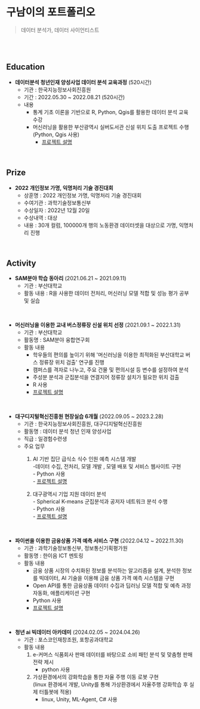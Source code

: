 # 구남이의 포트폴리오
> 데이터 분석가, 데이터 사이언티스트

<br/>
<br/>

## Education
+ __데이터분석 청년인재 양성사업 데이터 분석 교육과정__ (520시간)
  + 기관 : 한국지능정보사회진흥원
  + 기간 : 2022.05.30 ~ 2022.08.21 (520시간)
  + 내용
    + 통계 기초 이론을 기반으로 R, Python, Qgis를 활용한 데이터 분석 교육 수강
    + 머신러닝을 활용한 부산광역시 실버도서관 신설 위치 도출 프로젝트 수행 (Python, Qgis 사용)
      + [프로젝트 설명](https://github.com/gunami0058/portfolio/blob/main/%EB%B6%80%EC%82%B0%EA%B4%91%EC%97%AD%EC%8B%9C%20%EA%B3%A0%EB%A0%B9%EC%B8%B5%EC%9D%84%20%EC%9C%84%ED%95%9C%20%EC%8B%A4%EB%B2%84%EB%8F%84%EC%84%9C%EA%B4%80%20%EC%9E%AC%EC%A0%95%EB%A6%BD.pdf)

<br/>

## Prize
+ __2022 개인정보 가명, 익명처리 기술 경진대회__
  + 상훈명 : 2022 개인정보 가명, 익명처리 기술 경진대회
  + 수여기관 : 과학기술정보통신부
  + 수상일자 : 2022년 12월 20일
  + 수상내역 : 대상
  + 내용 : 30개 컬럼, 100000개 행의 노동환경 데이터셋을 대상으로 가명, 익명처리 진행

<br/>

## Activity
+ __SAM분야 학습 동아리__ (2021.06.21 ~ 2021.09.11)
  + 기관 : 부산대학교
  + 활동 내용 : R을 사용한 데이터 전처리, 머신러닝 모델 적합 및 성능 평가 공부 및 실습
<br/>

+ __머신러닝을 이용한 교내 버스정류장 신설 위치 선정__ (2021.09.1 ~ 2022.1.31)
  + 기관 : 부산대학교
  + 활동명 : SAM분야 융합연구회
  + 활동 내용 
    + 학우들의 편의를 높이기 위해 '머신러닝을 이용한 최적화된 부산대학교 버스 정류장 위치 검출' 연구를 진행
    + 캠퍼스를 격자로 나누고, 주요 건물 및 편의시설 등 변수를 설정하여 분석
    + 주성분 분석과 군집분석을 연결지어 정류장 설치가 필요한 위치 검출
    + R 사용
    + [프로젝트 설명](https://github.com/gunami0058/portfolio/blob/main/%EB%A8%B8%EC%8B%A0%EB%9F%AC%EB%8B%9D%EC%9D%84%20%EC%9D%B4%EC%9A%A9%ED%95%9C%20%EA%B5%90%EB%82%B4%20%EB%B2%84%EC%8A%A4%EC%A0%95%EB%A5%98%EC%9E%A5%20%EC%8B%A0%EC%84%A4%20%EC%9C%84%EC%B9%98%20%EC%84%A0%EC%A0%95.pdf)
<br/>

+ __대구디지털혁신진흥원 현장실습 6개월__ (2022.09.05 ~ 2023.2.28)
  + 기관 : 한국지능정보사회진흥원, 대구디지털혁신진흥원
  + 활동명 : 데이터 분석 청년 인재 양성사업
  + 직급 : 일경험수련생
  + 주요 업무
    1. AI 기반 집단 급식소 식수 인원 예측 시스템 개발 
    <br/> -데이터 수집, 전처리, 모델 개발 , 모델 배포 및 서비스 웹사이트 구현
    <br/> - Python 사용
    <br/> - [프로젝트 설명](https://github.com/gunami0058/portfolio/blob/main/AI%EA%B8%B0%EB%B0%98%20%EC%8B%9D%EC%88%98%EC%98%88%EC%B8%A1%20%EC%84%9C%EB%B9%84%EC%8A%A4%20%EA%B0%9C%EB%B0%9C.pdf)

    3. 대구광역시 기업 지원 데이터 분석 
    <br/> - Spherical K-means 군집분석과 공저자 네트워크 분석 수행
    <br/> - Python 사용
    <br/> - [프로젝트 설명](https://github.com/gunami0058/portfolio/blob/main/%EC%A7%80%EC%9E%90%EC%B2%B4%20%EA%B8%B0%EC%97%85%EC%A7%80%EC%9B%90%20%EB%8D%B0%EC%9D%B4%ED%84%B0%20%EB%B6%84%EC%84%9D.pdf)

<br/> 

+ __파이썬을 이용한 금융상품 가격 예측 서비스 구현__ (2022.04.12 ~ 2022.11.30)
   + 기관 : 과학기술정보통신부, 정보통신기획평가원
   +  활동명 : 한이음 ICT 멘토링
   +  활동 내용
      +  금융 상품 시장의 수치화된 정보를 분석하는 알고리즘을 설계, 분석한 정보를 빅데이터, AI 기술을 이용해 금융 상품 가격 예측 시스템을 구현 
      +  Open API를 통한 금융상품 데이터 수집과 딥러닝 모델 적합 및 예측 과정 자동화, 애플리케이션 구현
      +  Python 사용
      +  [프로젝트 설명](https://github.com/gunami0058/portfolio/blob/main/%ED%8C%8C%EC%9D%B4%EC%8D%AC%EC%9D%84%20%EC%9D%B4%EC%9A%A9%ED%95%9C%20%EA%B8%88%EC%9C%B5%EC%83%81%ED%92%88%20%EA%B0%80%EA%B2%A9%20%EC%98%88%EC%B8%A1%20%EC%84%9C%EB%B9%84%EC%8A%A4%20%EA%B5%AC%ED%98%84.pdf)

<br/> 

+ __청년 ai 빅데이터 아카데미__ (2024.02.05 ~ 2024.04.26)
  + 기관 : 포스코인재창조원, 포항공과대학교
  + 활동 내용
    1.   e-커머스 식품회사 판매 데이터를 바탕으로 소비 패턴 분석 및 맞춤형 판매 전략 제시
          + python 사용
    2.   가상환경에서의 강화학습을 통한 자율 주행 이동 로봇 구현 <br/> (linux 환경에서 개발, Unity를 통해 가상환경에서 자율주행 강화학습 후 실제 터틀봇에 적용)
          + linux, Unity, ML-Agent, C# 사용
